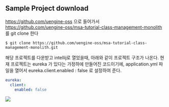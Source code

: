 Sample Project download
------

https://github.com/uengine-oss 으로 들어가서  
https://github.com/uengine-oss/msa-tutorial-class-management-monolith 를 git clone 한다
```
$ git clone https://github.com/uengine-oss/msa-tutorial-class-management-monolith.git
```

해당 프로젝트를 다운받고 intellij로 열었을때, 아래와 같이 프로젝트 구조가 나온다.
현재 프로젝트는 eureka 가 있다는 가정하에 만들어진 코드이기에, application.yml 파일을 열어서 eureka.client.enabled : false 로 설정하여 준다.
```yml
eureka:
  client:
    enabled: false
``` 
![](https://raw.githubusercontent.com/wiki/TheOpenCloudEngine/uEngine-cloud/get-started/images/2_1.png)

